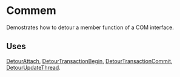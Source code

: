 Commem
======

Demostrates how to detour a member function of a COM interface.

Uses
----

[DetourAttach](DetourAttach.md),
[DetourTransactionBegin](DetourTransactionBegin.md),
[DetourTransactionCommit](DetourTransactionCommit.md),
[DetourUpdateThread](DetourUpdateThread.md).
